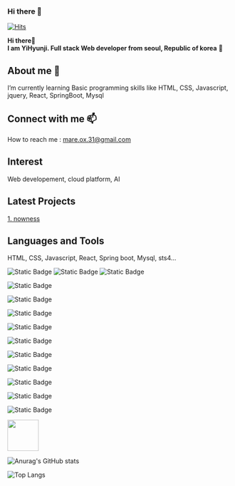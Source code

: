### Hi there 👋

<!--
**mareox31/mareox31** is a ✨ _special_ ✨ repository because its `README.md` (this file) appears on your GitHub profile.

Here are some ideas to get you started:

- 🔭 I’m currently working on ...
- 🌱 I’m currently learning ...
- 👯 I’m looking to collaborate on ...
- 🤔 I’m looking for help with ...
- 💬 Ask me about ...
- 📫 How to reach me: ...
- 😄 Pronouns: ...
- ⚡ Fun fact: ...
-->

<!--주석--><!-- 글씨 강조 ** **--> <!--줄바꿈 <br> spacebar 2번이상 _ _ --> <!-- :이모지 -->    

<!--방문자수 -->
[![Hits](https://hits.seeyoufarm.com/api/count/incr/badge.svg?url=https%3A%2F%2Fgithub.com%2Fmareox31%2Fhit-counter&count_bg=%235C1B6E&title_bg=%23207DB6&icon=&icon_color=%23E7E7E7&title=hits&edge_flat=true)](https://hits.seeyoufarm.com)


<!--인사말-->
**Hi there**👋  
**I am YiHyunji. Full stack Web developer from seoul, Republic of korea** 👩

<!--나에 대한 설명--><!--글머리 <h1> <h2> # ## 1~6 -->
## About me 🌱 <br>
I’m currently learning Basic programming skills like HTML, CSS, Javascript, jquery, React, SpringBoot, Mysql

<!--연락 정보-->
## Connect with me 📫  
How to reach me : mare.ox.31@gmail.com

<!--관심 분야 -->
## Interest <br>
Web developement, cloud platform, AI  


<!--최근 프로젝트--> <!-- [표시내용](링크 url) -->
## Latest Projects  
[1. nowness](https://github.com/mareox31/NOWNESS.git)

<!--사용 할 수 있는 언어 및 툴 -->
## Languages and Tools  
HTML, CSS, Javascript, React, Spring boot, Mysql, sts4...  
<!--뱃지-->
<!-- ![Static Badge](https://img.shields.io/badge/[badgeContent:표시할이름-색상]?style=[plastic, flat, flat-square, for-the-badge, social]&logo=[기술스택아이콘]&logoColor=[로고색]) -->

![Static Badge](https://img.shields.io/badge/front-javascript-yellow)
![Static Badge](https://img.shields.io/badge/react-61DAFB?logo=react&logoColor=black)
![Static Badge](https://img.shields.io/badge/badgeContent:springboot-6DB33F?style=flat&logo=springboot&logoColor=white)



![Static Badge](https://img.shields.io/badge/intellijidea-000000?logo=intellijidea&logoColor=white)

![Static Badge](https://img.shields.io/badge/mysql-4479A1?logo=mysql&logoColor=white)


![Static Badge](https://img.shields.io/badge/jquery-0769AD?logo=jquery&logoColor=white)


![Static Badge](https://img.shields.io/badge/javascript-F7DF1E?logo=javascript&logoColor=white)

![Static Badge](https://img.shields.io/badge/bootstrap-7952B3?logo=bootstrap&logoColor=white)

![Static Badge](https://img.shields.io/badge/springboot-6DB33F?logo=springboot&logoColor=white)

![Static Badge](https://img.shields.io/badge/springsecurity-6DB33F?logo=springsecurity&logoColor=white)

![Static Badge](https://img.shields.io/badge/thymeleaf-005F0F?logo=thymeleaf&logoColor=white)

![Static Badge](https://img.shields.io/badge/postman-FF6C37?logo=postman&logoColor=white)

![Static Badge](https://img.shields.io/badge/mybatis-FF6C37?logo=mybatis&logoColor=white)


<!--3.이미지-->
<!--마크다운 원본문서그대로보여줄때만 씀-->
<!-- 변형시 html태그사용-->
<!-- ![java](https://cdn.jsdelivr.net/gh/devicons/devicon/icons/java/java-original-wordmark.svg "java)") -->

<img src="https://cdn.jsdelivr.net/gh/devicons/devicon/icons/java/java-original-wordmark.svg" height="70px" width="70px" />



<!-- 기타( github 통계) -->

![Anurag's GitHub stats](https://github-readme-stats.vercel.app/api?username=mareox31&show_icons=true&theme=dark)


<!-- 기타 (github사용 언어 그래프) -->

![Top Langs](https://github-readme-stats.vercel.app/api/top-langs/?username=mareox31&layout=compact)






